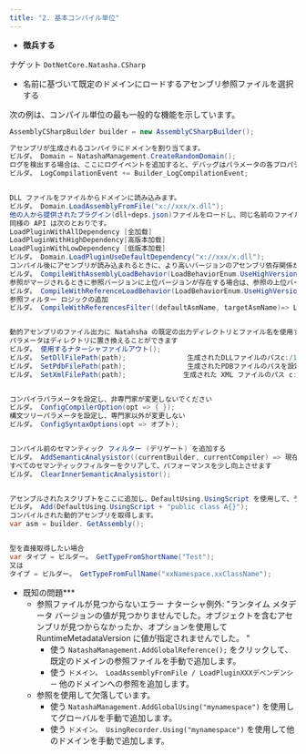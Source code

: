 ```yaml
---
title: "2. 基本コンパイル単位"
---
```



- **徴兵する**

ナゲット `DotNetCore.Natasha.CSharp`


- 名前に基づいて既定のドメインにロードするアセンブリ参照ファイルを選択する

次の例は、コンパイル単位の最も一般的な機能を示しています。

```cs
AssemblyCSharpBuilder builder = new AssemblyCSharpBuilder();

アセンブリが生成されるコンパイラにドメインを割り当てます。
ビルダ。 Domain = NatashaManagement.CreateRandomDomain();
ログを検出する場合は、ここにログイベントを追加すると、デバッグはパラメータの各プロパティ値を確認できます
ビルダ。 LogCompilationEvent += Builder_LogCompilationEvent;


DLL ファイルをファイルからドメインに読み込みます。
ビルダ。 Domain.LoadAssemblyFromFile("x://xxx/x.dll");
他の人から提供されたプラグイン(dll+deps.json)ファイルをロードし、同じ名前のファイルがデフォルトドメインに存在する場合はスキップします。
同様の API は次のとおりです。
LoadPluginWithAllDependency [全加载]
LoadPluginWithHighDependency[高版本加载]
LoadPluginWithLowDependency [低版本加载]
ビルダ。 Domain.LoadPluginUseDefaultDependency("x://xxx/x.dll");
コンパイル後にアセンブリが読み込まれるときに、より高いバージョンのアセンブリ依存関係が存在する場合は、より高いバージョンの依存関係が使用されます。
ビルダ。 CompileWithAssemblyLoadBehavior(LoadBehaviorEnum.UseHighVersion) 
参照がマージされるときに参照バージョンに上位バージョンが存在する場合は、参照の上位バージョンが使用されます。           
ビルダ。 CompileWithReferenceLoadBehavior(LoadBehaviorEnum.UseHighVersion)
参照フィルター ロジックの追加          
ビルダ。 CompileWithReferencesFilter((defaultAsmName, targetAsmName)=> LoadVersionResultEnum.UseDefault) 


動的アセンブリのファイル出力に Natahsha の既定の出力ディレクトリとファイル名を使用する
パラメータはディレクトリに置き換えることができます
ビルダ。 使用するナターシャファイルアウト();
ビルダ。 SetDllFilePath(path);               生成されたDLLファイルのパスc:/1を設定します.dll
ビルダ。 SetPdbFilePath(path);               生成されたPDBファイルのパスを設定します c:/1.pdb
ビルダ。 SetXmlFilePath(path);              生成された XML ファイルのパス c:/1 を設定します.xml


コンパイラパラメータを設定し、非専門家が変更しないでください
ビルダ。 ConfigCompilerOption(opt => { });
構文ツリーパラメータを設定し、専門家以外が変更しない
ビルダ。 ConfigSyntaxOptions(opt => オプト);


コンパイル前のセマンティック フィルター (デリゲート) を追加する
ビルダ。 AddSemanticAnalysistor((currentBuilder, currentCompiler) => 現在のコンパイラ);
すべてのセマンティックフィルターをクリアして、パフォーマンスを少し向上させます
ビルダ。 ClearInnerSemanticAnalysistor();


アセンブルされたスクリプトをここに追加し、DefaultUsing.UsingScript を使用して、予熱された使用コードを取得します。
ビルダ。 Add(DefaultUsing.UsingScript + "public class A{}");
コンパイルされた動的アセンブリを取得します。
var asm = builder. GetAssembly();


型を直接取得したい場合
var タイプ = ビルダー。 GetTypeFromShortName("Test");
又は
タイプ = ビルダー。 GetTypeFromFullName("xxNamespace.xxClassName");
```

- 既知の問題***
  - 参照ファイルが見つからないエラー ナターシャ例外: "ランタイム メタデータ バージョンの値が見つかりませんでした。オブジェクトを含むアセンブリが見つからなかったか、オプションを使用して RuntimeMetadataVersion に値が指定されませんでした。 "
    - 使う `NatashaManagement.AddGlobalReference();` をクリックして、既定のドメインの参照ファイルを手動で追加します。
    - 使う `ドメイン。 LoadAssemblyFromFile / LoadPluginXXXデペンデンシー` 他のドメインへの参照を追加します。
  - 参照を使用して欠落しています。
    - 使う `NatashaManagement.AddGlobalUsing("mynamespace")` を使用してグローバルを手動で追加します。
    - 使う `ドメイン。 UsingRecorder.Using("mynamespace")` を使用して他のドメインを手動で追加します。
